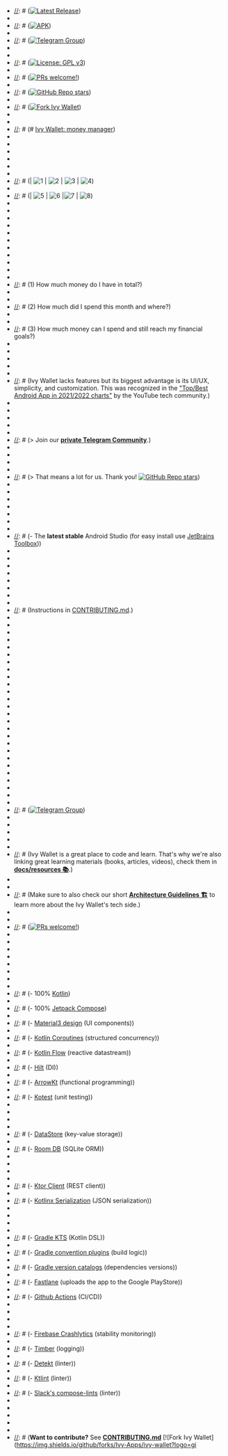 * [//]: # ([![Latest Release](https://img.shields.io/github/v/release/Ivy-Apps/ivy-wallet)](https://github.com/Ivy-Apps/ivy-wallet/releases))
* 
* [//]: # ([![APK](https://github.com/Ivy-Apps/ivy-wallet/actions/workflows/apk.yml/badge.svg)](https://github.com/Ivy-Apps/ivy-wallet/actions/workflows/apk.yml))
* 
* [//]: # ([![Telegram Group](https://img.shields.io/badge/Telegram-2CA5E0?style=for-the-badge&logo=telegram&logoColor=white)](https://t.me/+ETavgioAvWg4NThk))
* 
* [//]: # ()
* [//]: # ([![License: GPL v3](https://img.shields.io/badge/License-GPLv3-blue.svg)](https://www.gnu.org/licenses/gpl-3.0))
* 
* [//]: # ([![PRs welcome!](https://img.shields.io/badge/PRs-welcome-brightgreen.svg)](https://github.com/Ivy-Apps/ivy-wallet/blob/main/CONTRIBUTING.md))
* 
* [//]: # ([![GitHub Repo stars](https://img.shields.io/github/stars/Ivy-Apps/ivy-wallet?style=social)](https://github.com/Ivy-Apps/ivy-wallet/stargazers))
* 
* [//]: # ([![Fork Ivy Wallet](https://img.shields.io/github/forks/Ivy-Apps/ivy-wallet?logo=github&style=social)](https://github.com/Ivy-Apps/ivy-wallet/fork))
* 
* [//]: # ()
* [//]: # (# [Ivy Wallet: money manager](https://play.google.com/store/apps/details?id=com.ivy.wallet))
* 
* [//]: # ()
* [//]: # (|          |             |                |       |)
* 
* [//]: # (| :---:    |    :----:   |          :---: | :---: |)
* 
* [//]: # (| ![1](https://user-images.githubusercontent.com/5564499/189540998-4d6cdcd3-ab4d-40f7-85d4-c82fe8a017d1.png) | ![2](https://user-images.githubusercontent.com/5564499/189541011-1ebbd8b6-50fe-432a-91e2-59206efe99ce.png) | ![3](https://user-images.githubusercontent.com/5564499/189541023-35e7f163-d639-4466-9a91-c56890d5a28e.png) | ![4](https://user-images.githubusercontent.com/5564499/189541027-d352314c-fd5c-43eb-82ad-4aba14c7b0fa.png))
* 
* [//]: # (| ![5](https://user-images.githubusercontent.com/5564499/189541030-1a0d7948-33af-420b-b126-936d0211c93f.png) | ![6](https://user-images.githubusercontent.com/5564499/189541035-621c4511-5ec7-4d3f-b08e-925d8da95472.png) |![7](https://user-images.githubusercontent.com/5564499/189541127-7adf5bfa-0652-461c-80f1-076b7179eb6c.png) | ![8](https://user-images.githubusercontent.com/5564499/189541040-7cab633e-be4c-40b2-a2c6-890a15edf805.png))
* 
* [//]: # ()
* [//]: # (Ivy Wallet is a free and open-source **money manager android app**. It's written using **100% Kotlin and Jetpack Compose**. It's designed to help you track your personal finance with ease.)
* 
* [//]: # ()
* [//]: # (Imagine Ivy Wallet as a manual expense tracker that tries to replace the good old spreadsheet for managing your finance.)
* 
* [//]: # ()
* [//]: # (**Do you know? Ask yourself.**)
* 
* [//]: # ()
* [//]: # (1) How much money do I have in total?)
* 
* [//]: # ()
* [//]: # (2) How much did I spend this month and where?)
* 
* [//]: # ()
* [//]: # (3) How much money can I spend and still reach my financial goals?)
* 
* [//]: # ()
* [//]: # (A money manager app can help you answer these questions.)
* 
* [//]: # ()
* [//]: # (Ivy Wallet lacks features but its biggest advantage is its UI/UX, simplicity, and customization. This was recognized in the ["Top/Best Android App in 2021/2022 charts"](https://youtube.com/playlist?list=PLguJN0waG1-eSzKMuFMIULrR3MlqJ3cAE) by the YouTube tech community.)
* 
* [//]: # ()
* [//]: # (<a href='https://play.google.com/store/apps/details?id=com.ivy.wallet&utm_source=github&pcampaignid=pcampaignidMKT-Other-global-all-co-prtnr-py-PartBadge-Mar2515-1'><img alt='Get it on Google Play' src='https://play.google.com/intl/en_us/badges/static/images/badges/en_badge_web_generic.png' width="323" height="125"/></a>)
* 
* [//]: # ()
* [//]: # (> Join our **[private Telegram Community](https://t.me/+ETavgioAvWg4NThk)**.)
* 
* [//]: # ()
* [//]: # (> To support our free open-source project please give it a star. ⭐)
* 
* [//]: # (> That means a lot for us. Thank you! [![GitHub Repo stars](https://img.shields.io/github/stars/Ivy-Apps/ivy-wallet?style=social)](https://github.com/Ivy-Apps/ivy-wallet/stargazers))
* 
* [//]: # ()
* [//]: # (## Project Requirements)
* 
* [//]: # ()
* [//]: # (- Java 17+)
* 
* [//]: # (- The **latest stable** Android Studio (for easy install use [JetBrains Toolbox](https://www.jetbrains.com/toolbox-app/)))
* 
* [//]: # ()
* [//]: # (### Initialize the project)
* 
* [//]: # ()
* [//]: # (**1. Fork and clone the repo**)
* 
* [//]: # ()
* [//]: # (Instructions in [CONTRIBUTING.md](./CONTRIBUTING.md).)
* 
* [//]: # ()
* [//]: # (**2. Make the initialization script executable:**)
* 
* [//]: # (```)
* 
* [//]: # (chmod +x scripts/init.sh)
* 
* [//]: # (```)
* 
* [//]: # ()
* [//]: # (**3. Initialize the project:**)
* 
* [//]: # (```)
* 
* [//]: # (./scripts/init.sh)
* 
* [//]: # (```)
* 
* [//]: # ()
* [//]: # (### Need help?)
* 
* [//]: # ()
* [//]: # (Jour our Telegram community and drop a message in the "Development" topic.)
* 
* [//]: # ()
* [//]: # ([![Telegram Group](https://img.shields.io/badge/Telegram-2CA5E0?style=for-the-badge&logo=telegram&logoColor=white)](https://t.me/+ETavgioAvWg4NThk))
* 
* [//]: # ()
* [//]: # (## Learning Materials)
* 
* [//]: # ()
* [//]: # (Ivy Wallet is a great place to code and learn. That's why we're also linking great learning materials (books, articles, videos), check them in **[docs/resources 📚](docs/resources/)**.)
* 
* [//]: # ()
* [//]: # (Make sure to also check our short **[Architecture Guidelines 🏗️](docs/Architecture.md)** to learn more about the Ivy Wallet's tech side.)
* 
* [//]: # ()
* [//]: # ([![PRs welcome!](https://img.shields.io/badge/PRs-welcome-brightgreen.svg)](https://github.com/Ivy-Apps/ivy-wallet/blob/main/CONTRIBUTING.md))
* 
* [//]: # ()
* [//]: # (## Tech Stack)
* 
* [//]: # ()
* [//]: # (### Core)
* 
* [//]: # ()
* [//]: # (- 100% [Kotlin](https://kotlinlang.org/))
* 
* [//]: # (- 100% [Jetpack Compose](https://developer.android.com/jetpack/compose))
* 
* [//]: # (- [Material3 design](https://m3.material.io/) (UI components))
* 
* [//]: # (- [Kotlin Coroutines](https://kotlinlang.org/docs/coroutines-overview.html) (structured concurrency))
* 
* [//]: # (- [Kotlin Flow](https://kotlinlang.org/docs/flow.html) (reactive datastream))
* 
* [//]: # (- [Hilt](https://dagger.dev/hilt/) (DI))
* 
* [//]: # (- [ArrowKt](https://arrow-kt.io/) (functional programming))
* 
* [//]: # (- [Kotest](https://kotest.io/) (unit testing))
* 
* [//]: # ()
* [//]: # (### Local Persistence)
* 
* [//]: # (- [DataStore](https://developer.android.com/topic/libraries/architecture/datastore) (key-value storage))
* 
* [//]: # (- [Room DB](https://developer.android.com/training/data-storage/room) (SQLite ORM))
* 
* [//]: # ()
* [//]: # (### Networking)
* 
* [//]: # (- [Ktor Client](https://ktor.io/docs/getting-started-ktor-client.html) (REST client))
* 
* [//]: # (- [Kotlinx Serialization](https://github.com/Kotlin/kotlinx.serialization) (JSON serialization))
* 
* [//]: # ()
* [//]: # (### Build & CI)
* 
* [//]: # (- [Gradle KTS](https://docs.gradle.org/current/userguide/kotlin_dsl.html) (Kotlin DSL))
* 
* [//]: # (- [Gradle convention plugins](https://docs.gradle.org/current/samples/sample_convention_plugins.html) (build logic))
* 
* [//]: # (- [Gradle version catalogs](https://developer.android.com/build/migrate-to-catalogs) (dependencies versions))
* 
* [//]: # (- [Fastlane](https://fastlane.tools/) (uploads the app to the Google PlayStore))
* 
* [//]: # (- [Github Actions](https://github.com/Ivy-Apps/ivy-wallet/actions) (CI/CD))
* 
* [//]: # ()
* [//]: # (### Other)
* 
* [//]: # (- [Firebase Crashlytics](https://firebase.google.com/products/crashlytics) (stability monitoring))
* 
* [//]: # (- [Timber](https://github.com/JakeWharton/timber) (logging))
* 
* [//]: # (- [Detekt](https://github.com/detekt/detekt) (linter))
* 
* [//]: # (- [Ktlint](https://github.com/pinterest/ktlint) (linter))
* 
* [//]: # (- [Slack's compose-lints](https://slackhq.github.io/compose-lints/) (linter))
* 
* [//]: # ()
* [//]: # (## Contribute)
* 
* [//]: # ()
* [//]: # (**Want to contribute?** See **[CONTRIBUTING.md](/CONTRIBUTING.md)** [![Fork Ivy Wallet](https://img.shields.io/github/forks/Ivy-Apps/ivy-wallet?logo=gi